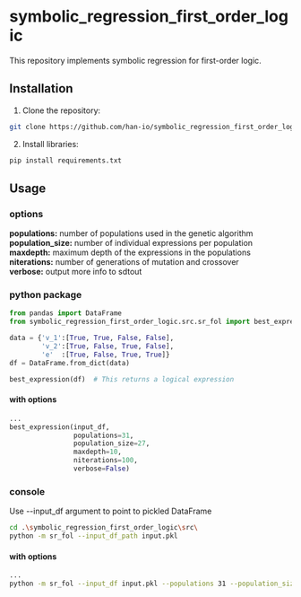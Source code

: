 # symbolic_regression_first_order_logic

This repository implements symbolic regression for first-order logic.

## Installation

1. Clone the repository:

```bash
git clone https://github.com/han-io/symbolic_regression_first_order_logic
```

2. Install libraries:

```bash
pip install requirements.txt
```

## Usage

### options
**populations:** number of populations used in the genetic algorithm  
**population_size:** number of individual expressions per population  
**maxdepth:** maximum depth of the expressions in the populations  
**niterations:** number of generations of mutation and crossover  
**verbose:** output more info to sdtout

### python package
```python
from pandas import DataFrame
from symbolic_regression_first_order_logic.src.sr_fol import best_expression

data = {'v_1':[True, True, False, False], 
        'v_2':[True, False, True, False],
        'e'  :[True, False, True, True]}
df = DataFrame.from_dict(data)

best_expression(df)  # This returns a logical expression
```
#### with options
```python
...
best_expression(input_df, 
                populations=31, 
                population_size=27, 
                maxdepth=10, 
                niterations=100, 
                verbose=False)
```
### console
Use --input_df argument to point to pickled DataFrame
```bash
cd .\symbolic_regression_first_order_logic\src\
python -m sr_fol --input_df_path input.pkl
```
#### with options
```bash
...
python -m sr_fol --input_df input.pkl --populations 31 --population_size 27 --maxdepth 10 --niteration 100 --verbose
```